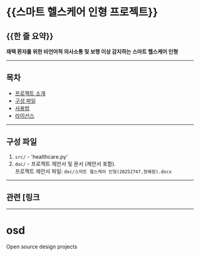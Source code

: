 # {{스마트 헬스케어 인형 프로젝트}}

## {{한 줄 요약}}
**재택 환자를 위한 비언어적 의사소통 및 보행 이상 감지하는 스마트 헬스케어 인형**

---

## 목차
- [프로젝트 소개](#스마트-헬스케어-인형-프로젝트)
- [구성 파일](#구성-파일)
- [사용법](#사용법)
- [라이선스](#라이선스)

---

## 구성 파일
1. `src/` - 'healthcare.py'
2. `doc/` - 프로젝트 제안서 및 문서 (제안서 포함).  
   프로젝트 제안서 파일: `doc/스마트 헬스케어 인형(20252747,정혜원).docx`

---
## 관련 [링크
[GitHub저장소]:](https://github.com/zeplanetheyzle/osd)
---
# osd
Open source design projects
